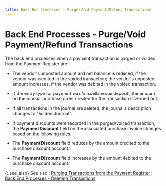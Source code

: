 ```yaml
---
title: Back End Processes - Purge/Void Payment/Refund Transactions
---
```


# Back End Processes - Purge/Void Payment/Refund Transactions 


The back end processes when a payment transaction is purged or voided  from the Payment Register are:

- The vendor's  unposted amount and net balance is reduced, if the vendor was credited  in the voided transaction; the vendor's unposted amount increases, if  the vendor was debited in the voided transaction.
- If the entry  type for payment was 'miscellaneous deposit',  the amount on the manual purchase order created for the transaction is  zeroed out.
- If all transactions  in the journal are deleted, the journal's description changes to "Voided  Journal".
- If payment  discounts were recorded in the purged/voided transaction, the **Payment 
 Discount** field on the associated purchase invoice changes based  on the following rules:


- The **Payment 
 Discount** field reduces by the amount credited to the purchase discount  account.
- The **Payment 
 Discount** field increases by the amount debited to the purchase  discount account.



{:.see_also}
See also
: [Purging  Transactions from the Payment Register]({{site.acc_baseurl}}/payment-register/wizard/browser/purging-trans/purging_transactions_from_the_payment_register.html)
: [Back  End Processes - Deleting Transactions]({{site.acc_baseurl}}/vendor-payments-and-refunds/payment-jrnl-proc/purge-payment-jrnls-trans/purging-trans/backend_proc_del_trans.html)
